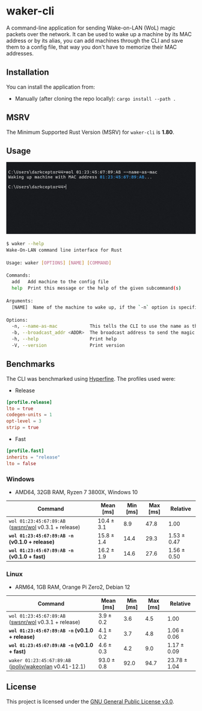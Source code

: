 # waker-cli

A command-line application for sending Wake-on-LAN (WoL) magic packets over the network. It can be used to wake up a machine by its MAC address or by its alias, you can add machines through the CLI and save them to a config file, that way you don't have to memorize their MAC addresses.

## Installation

You can install the application from:

* Manually (after cloning the repo locally): `cargo install --path .`

## MSRV

The Minimum Supported Rust Version (MSRV) for `waker-cli` is **1.80**.

## Usage

![cli1](./assets/cli1.png)

```bash
$ waker --help
Wake-On-LAN command line interface for Rust

Usage: waker [OPTIONS] [NAME] [COMMAND]

Commands:
  add   Add machine to the config file
  help  Print this message or the help of the given subcommand(s)

Arguments:
  [NAME]  Name of the machine to wake up, if the `-n` option is specified then this is the MAC address to send the magic packet to (must be in format `xx:xx:xx:xx:xx:xx`)

Options:
  -n, --name-as-mac            This tells the CLI to use the name as the MAC address to send the magic packet to
  -b, --broadcast_addr <ADDR>  The broadcast address to send the magic packet to (must be `IP:PORT` format) [default: 255.255.255.255:9]    
  -h, --help                   Print help
  -V, --version                Print version
```

## Benchmarks

The CLI was benchmarked using [Hyperfine](https://github.com/sharkdp/hyperfine). The profiles used were:

* Release

```toml
[profile.release]
lto = true
codegen-units = 1
opt-level = 3
strip = true
```

* Fast

```toml
[profile.fast]
inherits = "release"
lto = false
```

### Windows

* AMD64, 32GB RAM, Ryzen 7 3800X, Windows 10

| Command | Mean [ms] | Min [ms] | Max [ms] | Relative |
| ------- | --------- | -------- | -------- | -------- |
| `wol 01:23:45:67:89:AB` ([swsnr/wol](https://crates.io/crates/wol) v0.3.1 + release) | 10.4 ± 3.1 | 8.9 | 47.8 | 1.00 |
| **`wol 01:23:45:67:89:AB -n` (v0.1.0 + release)** | 15.8 ± 1.4 | 14.4 | 29.3 | 1.53 ± 0.47 |
| **`wol 01:23:45:67:89:AB -n` (v0.1.0 + fast)** | 16.2 ± 1.9 | 14.6 | 27.6 | 1.56 ± 0.50 |

### Linux

* ARM64, 1GB RAM, Orange Pi Zero2, Debian 12

| Command | Mean [ms] | Min [ms] | Max [ms] | Relative |
| ------- | --------- | -------- | -------- | -------- |
| `wol 01:23:45:67:89:AB` ([swsnr/wol](https://crates.io/crates/wol) v0.3.1 + release) | 3.9 ± 0.2 | 3.6 | 4.5 | 1.00 |
| **`wol 01:23:45:67:89:AB -n` (v0.1.0 + release)** | 4.1 ± 0.2 | 3.7 | 4.8 | 1.06 ± 0.06 |
| **`wol 01:23:45:67:89:AB -n` (v0.1.0 + fast)** | 4.6 ± 0.3 | 4.2 | 9.0 | 1.17 ± 0.09 |
| `waker 01:23:45:67:89:AB` ([jpoliv/wakeonlan](https://github.com/jpoliv/wakeonlan) v0.41-12.1) | 93.0 ± 0.8 | 92.0 | 94.7 | 23.78 ± 1.04 |

## License

This project is licensed under the [GNU General Public License v3.0](https://www.gnu.org/licenses/gpl-3.0.en.html).
